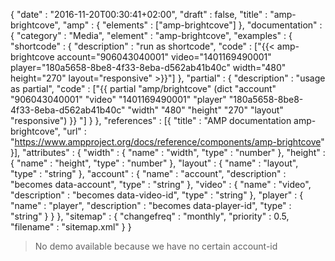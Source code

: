 {
    "date" : "2016-11-20T00:30:41+02:00",
    "draft" : false,
    "title" : "amp-brightcove",
    "amp" : {
        "elements" : ["amp-brightcove"]
    },
    "documentation" : {
        "category" : "Media",
        "element" : "amp-brightcove",
        "examples" : {
            "shortcode" : {
              "description" : "run as shortcode",
              "code" : ["{{< amp-brightcove account=\"906043040001\" video=\"1401169490001\" player=\"180a5658-8be8-4f33-8eba-d562ab41b40c\" width=\"480\" height=\"270\" layout=\"responsive\" >}}"]
            },
              "partial" : {
                "description" : "usage as partial",
                "code" : ["{{ partial \"amp/brightcove\" (dict \"account\" \"906043040001\" \"video\" \"1401169490001\" \"player\" \"180a5658-8be8-4f33-8eba-d562ab41b40c\" \"width\" \"480\" \"height\" \"270\" \"layout\" \"responsive\") }} "]
              }
        },
        "references" : [{
            "title" : "AMP documentation amp-brightcove",
            "url" : "https://www.ampproject.org/docs/reference/components/amp-brightcove"
        }],
        "attributes" : {
            "width" : {
               "name" : "width",
               "type" : "number"
            },
            "height" : {
               "name" : "height",
               "type" : "number"
            },
            "layout" : {
               "name" : "layout",
               "type" : "string"
            },
            "account" : {
                "name" : "account",
                "description" : "becomes data-account",
                "type" : "string"
            },
            "video" : {
                "name" : "video",
                "description" : "becomes data-video-id",
                "type" : "string"
            },
            "player" : {
                "name" : "player",
                "description" : "becomes data-player-id",
                "type" : "string"
            }
        }
    },
    "sitemap" : {
      "changefreq" : "monthly",
      "priority" : 0.5,
      "filename" : "sitemap.xml"
    }
}

> No demo available because we have no certain account-id
